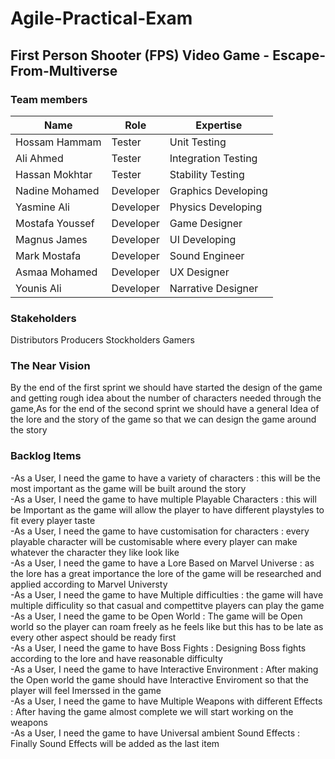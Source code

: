 # Agile-Practical-Exam
## First Person Shooter (FPS) Video Game - Escape-From-Multiverse
### Team members
| Name            | Role      | Expertise           |
|-----------------|-----------|---------------------|
| Hossam Hammam   | Tester    | Unit Testing        |
| Ali Ahmed       | Tester    | Integration Testing |
| Hassan Mokhtar  | Tester    | Stability Testing   |
| Nadine Mohamed  | Developer | Graphics Developing |
| Yasmine Ali     | Developer | Physics Developing  |
| Mostafa Youssef | Developer | Game Designer       |
| Magnus James    | Developer | UI Developing       |
| Mark Mostafa    | Developer | Sound Engineer      |
| Asmaa Mohamed   | Developer | UX Designer         |
| Younis Ali      | Developer | Narrative Designer  |

### Stakeholders
Distributors
Producers
Stockholders
Gamers

### The Near Vision
By the end of the first sprint we should have started the design of the game and getting rough idea about the number of characters needed through the game,As for the end of the second sprint we should have a general Idea of the lore and the story of the game so that we can design the game around the story


### Backlog Items
-As a User, I need the game to have a variety of characters : this will be the most important as the game will be built around the story  
-As a User, I need the game to have multiple Playable Characters : this will be Important as the game will allow the player to have different playstyles to fit every player taste  
-As a User, I need the game to have customisation for characters : every playable character will be customisable where every player can make whatever the character they like look like  
-As a User, I need the game to have a Lore Based on Marvel Universe : as the lore has a great importance the lore of the game will be researched and applied according to Marvel Universty  
-As a User, I need the game to have Multiple difficulties : the game will have multiple difficulity so that casual and compettitve players can play the game  
-As a User, I need the game to be Open World : The game will be Open world so the player can roam freely as he feels like but this has to be late as every other aspect should be ready first  
-As a User, I need the game to have Boss Fights : Designing Boss fights according to the lore and have reasonable difficulty  
-As a User, I need the game to have Interactive Environment : After making the Open world the game should have Interactive Enviroment so that the player will feel Imerssed in the game  
-As a User, I need the game to have Multiple Weapons with different Effects : After having the game almost complete we will start working on the weapons  
-As a User, I need the game to have Universal ambient Sound Effects : Finally Sound Effects will be added as the last item 
